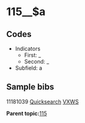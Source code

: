# 115\_\_$a

## Codes

-   Indicators
    -   First: \_
    -   Second: \_
-   Subfield: a

## Sample bibs

11181039 [Quicksearch](https://search.library.yale.edu/catalog/11181039) [VXWS](http://prodorbis.library.yale.edu:7014/vxws/GetHoldingsService?bibId=11181039)

**Parent topic:**[115](../../tags/115/115.md)

